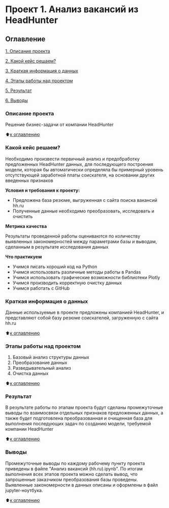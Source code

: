 # Проект 1. Анализ вакансий из HeadHunter

## Оглавление
[1. Описание проекта](https://github.com/SignZ2021/sf-data-science/tree/main/project_1/readme.md#Описание-проекта)

[2. Какой кейс решаем?](https://github.com/SignZ2021/sf-data-science/tree/main/project_1/readme.md#Какой-кейс-решаем)

[3. Краткая информация о данных](https://github.com/SignZ2021/sf-data-science/tree/main/project_1/readme.md#Краткая-информация-о-данных)

[4. Этапы работы над проектом](https://github.com/SignZ2021/sf-data-science/tree/main/project_1/readme.md#Этапы-работы-над-проектом)

[5. Результат](https://github.com/SignZ2021/sf-data-science/tree/main/project_1/readme.md#Результат)

[6. Выводы](https://github.com/SignZ2021/sf-data-science/tree/main/project_1/readme.md#Выводы)

### Описание проекта
Решение бизнес-задачи от компании HeadHunter

:arrow_up:[к оглавлению](https://github.com/SignZ2021/sf-data-science/tree/main/project_1/readme.md#Оглавление)


### Какой кейс решаем?
Необходимо произвести первичный анализ и предобработку предложенных HeadHunter данных, для последующего построения модели, которая бы автоматически определяла бы примерный уровень отсутствующей заработной платы соискателя, на основании других введенных признаков 

**Условия и требования к проекту:**
- Предложена база резюме, выгруженная с сайта поиска вакансий hh.ru
- Полученные данные необходимо преобразовать, исследовать и очистить

**Метрика качества**

Результаты проведенной работы оцениваются по количеству выявленных закономерностей между параметрами базы и выводам, сделанным в результате исследования данных

**Что практикуем**
- Учимся писать хороший код на Python
- Учимся использовать различные методы работы в Pandas
- Учимся использовать графические возможности библиотеки Plotly
- Учимся производить корректную очистку данных
- Учимся работать с GitHub


### Краткая информация о данных
Данные используемые в проекте предложены компанией HeadHunter, и представляют собой базу резюме соискателей, загруженную с сайта hh.ru

:arrow_up:[к оглавлению](https://github.com/SignZ2021/sf-data-science/tree/main/project_1/readme.md#Оглавление)


### Этапы работы над проектом
1. Базовый анализ структуры данных
2. Преобразование данных
3. Разведывательный анализ
4. Очистка данных

:arrow_up:[к оглавлению](https://github.com/SignZ2021/sf-data-science/tree/main/project_1/readme.md#Оглавление)


### Результат
В результате работы по этапам проекта будут сделаны промежуточные выводы по взаимосвязи отдельных признаков предложенных данных, а также будет подготовлена преобразованная и очищенная база для выполнения последующих задач по созданию модели, требуемой компании HeadHunter 

:arrow_up:[к оглавлению](https://github.com/SignZ2021/sf-data-science/tree/main/project_1/readme.md#Оглавление)


### Выводы
Промежуточные выводы по каждому рабочему пункту проекта приведены в файле "Анализ вакансий (hh.ru).ipynb". По итогам выполнения всех этапов проекта можно сделать вывод, что запрошенные заказчиком преобразования базы проведены. Выявленные закономерности в данных описаны и оформлены в файл jupyter-ноутбука.

:arrow_up:[к оглавлению](https://github.com/SignZ2021/sf-data-science/tree/main/project_1/readme.md#Оглавление)